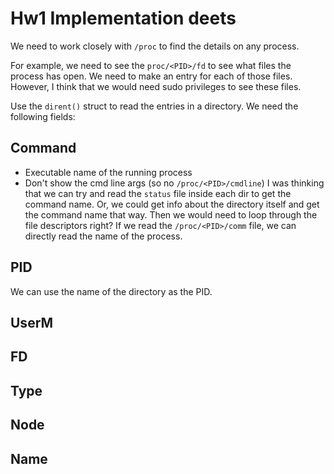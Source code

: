 # Hw1 Implementation deets

We need to work closely with `/proc` to find the details on any process.

For example, we need to see the `proc/<PID>/fd` to see what files the process
has open. We need to make an entry for each of those files.
However, I think that we would need sudo privileges to see these files.

Use the `dirent()` struct to read the entries in a directory.
We need the following fields:
## Command
- Executable name of the running process
- Don't show the cmd line args (so no `/proc/<PID>/cmdline`)
I was thinking that we can try and read the `status` file inside each dir
to get the command name.
Or, we could get info about the directory itself and get the command name that way.
Then we would need to loop through the file descriptors right?
If we read the `/proc/<PID>/comm` file, we can directly read the name of the process.
## PID
We can use the name of the directory as the PID.

## UserM

## FD

## Type

## Node

## Name
